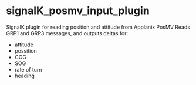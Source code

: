# signalK_posmv_input_plugin
SignalK plugin for reading position and attitude from Applanix PosMV 
Reads GRP1 and GRP3 messages, and outputs deltas for:
 - attitude
 - possition
 - COG
 - SOG
 - rate of turn
 - heading


